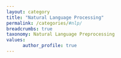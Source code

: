 ```yaml
---
layout: category
title: "Natural Language Processing"
permalink: /categories/#nlp/
breadcrumbs: true
taxonomy: Natural Language Preprocessing
values:
      author_profile: true
---
```

